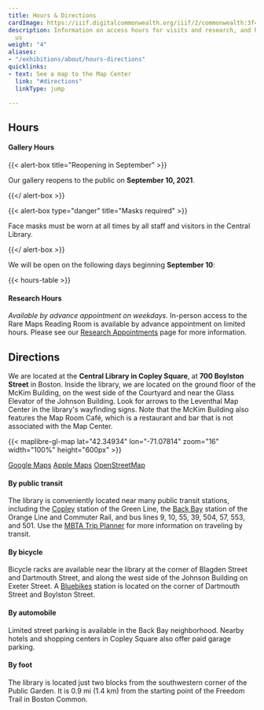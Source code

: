```yaml
---
title: Hours & Directions
cardImage: https://iiif.digitalcommonwealth.org/iiif/2/commonwealth:3f462w858/2250,4039,2581,1714/,800/0/default.jpg
description: Information on access hours for visits and research, and how to find
  us
weight: "4"
aliases:
- "/exhibitions/about/hours-directions"
quicklinks:
- text: See a map to the Map Center
  link: "#directions"
  linkType: jump

---
```

## Hours

#### Gallery Hours

{{< alert-box title="Reopening in September" >}}

Our gallery reopens to the public on **September 10, 2021**.

{{</ alert-box >}}

{{< alert-box type="danger" title="Masks required" >}}

Face masks must be worn at all times by all staff and visitors in the Central Library.

{{</ alert-box >}}

We will be open on the following days beginning **September 10**:

{{< hours-table >}}

#### Research Hours

_Available by advance appointment on weekdays._ In-person access to the Rare Maps Reading Room is available by advance appointment on limited hours. Please see our [Research Appointments](/research/appointments/) page for more information.

## Directions

We are located at the **Central Library in Copley Square**, at **700 Boylston Street** in Boston. Inside the library, we are located on the ground floor of the McKim Building, on the west side of the Courtyard and near the Glass Elevator of the Johnson Building. Look for arrows to the Leventhal Map Center in the library's wayfinding signs. Note that the McKim Building also features the Map Room Café, which is a restaurant and bar that is not associated with the Map Center.

{{< maplibre-gl-map lat="42.34934" lon="-71.07814" zoom="16" width="100%" height="600px" >}}

<div class="btn-group my-3" role="group" aria-label="Map service links">
<a class="btn btn-primary btn-primary-outline" href="https://g.page/bplmaps?share">Google Maps</a>
<a class="btn btn-primary btn-primary-outline" href="https://maps.apple.com/?address=700%20Boylston%20St,%20Boston,%20MA%20%2002116,%20United%20States&auid=15060890376334979304&ll=42.349240,-71.078659&lsp=9902&q=Leventhal%20Map%20Education%20Center&_ext=CjIKBQgEEOIBCgQIBRADCgQIBhAQCgQIChAACgQIUhACCgQIVRAQCgQIWRAECgUIpAEQARImKcEQ3rQgLEVAMUS60FNsxVHAOT/mAxFHLUVAQRjJNy6lxFHAUAQ%3D">Apple Maps</a>
<a class="btn btn-primary btn-primary-outline" href="https://www.openstreetmap.org/node/4786907848">OpenStreetMap</a>
</div>

#### By public transit

The library is conveniently located near many public transit stations, including the [Copley](https://www.mbta.com/stops/place-coecl) station of the Green Line, the [Back Bay](https://www.mbta.com/stops/place-bbsta) station of the Orange Line and Commuter Rail, and bus lines 9, 10, 55, 39, 504, 57, 553, and 501. Use the [MBTA Trip Planner](https://www.mbta.com/trip-planner) for more information on traveling by transit. 

#### By bicycle

Bicycle racks are available near the library at the corner of Blagden Street and Dartmouth Street, and along the west side of the Johnson Building on Exeter Street. A [Bluebikes](https://www.bluebikes.com) station is located on the corner of Dartmouth Street and Boylston Street.

#### By automobile

Limited street parking is available in the Back Bay neighborhood. Nearby hotels and shopping centers in Copley Square also offer paid garage parking.

#### By foot

The library is located just two blocks from the southwestern corner of the Public Garden. It is 0.9 mi (1.4 km) from the starting point of the Freedom Trail in Boston Common.